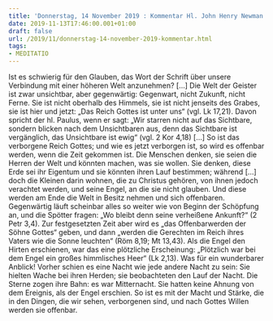 ```yaml
---
title: 'Donnerstag, 14 November 2019 : Kommentar Hl. John Henry Newman'
date: 2019-11-13T17:46:00.001+01:00
draft: false
url: /2019/11/donnerstag-14-november-2019-kommentar.html
tags: 
- MEDITATIO
---
```


Ist es schwierig für den Glauben, das Wort der Schrift über unsere Verbindung mit einer höheren Welt anzunehmen? \[…\] Die Welt der Geister ist zwar unsichtbar, aber gegenwärtig: Gegenwart, nicht Zukunft, nicht Ferne. Sie ist nicht oberhalb des Himmels, sie ist nicht jenseits des Grabes, sie ist hier und jetzt: „Das Reich Gottes ist unter uns“ (vgl. Lk 17,21). Davon spricht der hl. Paulus, wenn er sagt: „Wir starren nicht auf das Sichtbare, sondern blicken nach dem Unsichtbaren aus, denn das Sichtbare ist vergänglich, das Unsichtbare ist ewig“ (vgl. 2 Kor 4,18) \[…\] So ist das verborgene Reich Gottes; und wie es jetzt verborgen ist, so wird es offenbar werden, wenn die Zeit gekommen ist. Die Menschen denken, sie seien die Herren der Welt und könnten machen, was sie wollen. Sie denken, diese Erde sei ihr Eigentum und sie könnten ihren Lauf bestimmen; während \[…\] doch die Kleinen darin wohnen, die zu Christus gehören, von ihnen jedoch verachtet werden, und seine Engel, an die sie nicht glauben. Und diese werden am Ende die Welt in Besitz nehmen und sich offenbaren. Gegenwärtig läuft scheinbar alles so weiter wie von Beginn der Schöpfung an, und die Spötter fragen: „Wo bleibt denn seine verheißene Ankunft?“ (2 Petr 3,4). Zur festgesetzten Zeit aber wird es „das Offenbarwerden der Söhne Gottes“ geben, und dann „werden die Gerechten im Reich ihres Vaters wie die Sonne leuchten“ (Röm 8,19; Mt 13,43). Als die Engel den Hirten erschienen, war das eine plötzliche Erscheinung: „Plötzlich war bei dem Engel ein großes himmlisches Heer“ (Lk 2,13). Was für ein wunderbarer Anblick! Vorher schien es eine Nacht wie jede andere Nacht zu sein: Sie hielten Wache bei ihren Herden; sie beobachteten den Lauf der Nacht. Die Sterne zogen ihre Bahn: es war Mitternacht. Sie hatten keine Ahnung von dem Ereignis, als der Engel erschien. So ist es mit der Macht und Stärke, die in den Dingen, die wir sehen, verborgenen sind, und nach Gottes Willen werden sie offenbar.